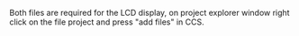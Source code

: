 Both files are required for the LCD display, on project explorer window right click on the file project and press "add files" in CCS.

